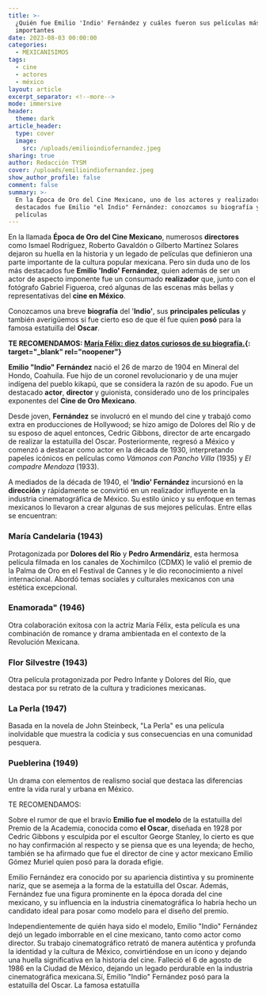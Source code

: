 ```yaml
---
title: >-
  ¿Quién fue Emilio 'Indio' Fernández y cuáles fueron sus películas más
  importantes
date: 2023-08-03 00:00:00
categories:
  - MEXICANISIMOS
tags:
  - cine
  - actores
  - méxico
layout: article
excerpt_separator: <!--more-->
mode: immersive
header:
  theme: dark
article_header:
  type: cover
  image:
    src: /uploads/emilioindiofernandez.jpeg
sharing: true
author: Redacción TYSM
cover: /uploads/emilioindiofernandez.jpeg
show_author_profile: false
comment: false
summary: >-
  En la Época de Oro del Cine Mexicano, uno de los actores y realizadores más
  destacados fue Emilio "el Indio" Fernández: conozcamos su biografía y
  películas
---
```

En la llamada **Época de Oro del Cine Mexicano**, numerosos **directores** como Ismael Rodríguez, Roberto Gavaldón o Gilberto Martínez Solares dejaron su huella en la historia y un legado de películas que definieron una parte importante de la cultura popular mexicana. Pero sin duda uno de los más destacados fue&nbsp;**Emilio 'Indio' Fernández**, quien además de ser un actor de aspecto imponente fue un consumado **realizador** que, junto con el fotógrafo Gabriel Figueroa, creó algunas de las escenas más bellas y representativas del **cine en México**.

Conozcamos una breve **biografía** del '**Indio'**, sus **principales películas** y también averigüemos si fue cierto eso de que él fue quien **posó** para la famosa estatuilla del **Oscar**.

**TE RECOMENDAMOS: [María Félix: diez datos curiosos de su biografía.](https://blog.tonoysumariachi.com/mexicanisimos/2022/04/21/maria-felix-diez-datos-curiosos-de-su-biografia.html){: target="_blank" rel="noopener"}**

**Emilio "Indio" Fernández** nació el 26 de marzo de 1904 en Mineral del Hondo, Coahuila. Fue hijo de un coronel revolucionario y de una mujer indígena del pueblo kikapú, que se considera la razón de su apodo. Fue un destacado **actor**, **director** y guionista, considerado uno de los principales exponentes del **Cine de Oro Mexicano**.

Desde joven, **Fernández** se involucró en el mundo del cine y trabajó como extra en producciones de Hollywood; se hizo amigo de Dolores del Río y de su esposo de aquel entonces, Cedric Gibbons, director de arte encargado de realizar la estatuilla del Oscar. Posteriormente, regresó a México y comenzó a destacar como actor en la década de 1930, interpretando papeles icónicos en películas como *Vámonos con Pancho Villa* (1935) y *El compadre Mendoza* (1933).

A mediados de la década de 1940, el **'Indio' Fernández** incursionó en la **dirección** y rápidamente se convirtió en un realizador influyente en la industria cinematográfica de México. Su estilo único y su enfoque en temas mexicanos lo llevaron a crear algunas de sus mejores películas. Entre ellas se encuentran:

### María Candelaria (1943)

Protagonizada por **Dolores del Río** y **Pedro Armendáriz**, esta hermosa película filmada en los canales de Xochimilco (CDMX) le valió el premio de la Palma de Oro en el Festival de Cannes y le dio reconocimiento a nivel internacional. Abordó temas sociales y culturales mexicanos con una estética excepcional.



### Enamorada" (1946)

Otra colaboración exitosa con la actriz María Félix, esta película es una combinación de romance y drama ambientada en el contexto de la Revolución Mexicana.

### Flor Silvestre (1943)

Otra película protagonizada por Pedro Infante y Dolores del Río, que destaca por su retrato de la cultura y tradiciones mexicanas.

### La Perla (1947)

Basada en la novela de John Steinbeck, "La Perla" es una película inolvidable que muestra la codicia y sus consecuencias en una comunidad pesquera.

### Pueblerina (1949)

Un drama con elementos de realismo social que destaca las diferencias entre la vida rural y urbana en México.

TE RECOMENDAMOS:&nbsp;

Sobre el rumor de que el bravío **Emilio fue el modelo** de la estatuilla del Premio de la Academia, conocida como **el Oscar**, diseñada en 1928 por Cedric Gibbons y esculpida por el escultor George Stanley, lo cierto es que no hay confirmación al respecto y se piensa que es una leyenda; de hecho, también se ha afirmado que fue el director de cine y actor mexicano Emilio Gómez Muriel quien posó para la dorada efigie.

Emilio Fernández era conocido por su apariencia distintiva y su prominente nariz, que se asemeja a la forma de la estatuilla del Oscar. Además, Fernández fue una figura prominente en la época dorada del cine mexicano, y su influencia en la industria cinematográfica lo habría hecho un candidato ideal para posar como modelo para el diseño del premio.

Independientemente de quién haya sido el modelo, Emilio "Indio" Fernández dejó un legado imborrable en el cine mexicano, tanto como actor como director. Su trabajo cinematográfico retrató de manera auténtica y profunda la identidad y la cultura de México, convirtiéndose en un ícono y dejando una huella significativa en la historia del cine. Falleció el 6 de agosto de 1986 en la Ciudad de México, dejando un legado perdurable en la industria cinematográfica mexicana.Sí, Emilio "Indio" Fernández posó para la estatuilla del Oscar. La famosa estatuilla